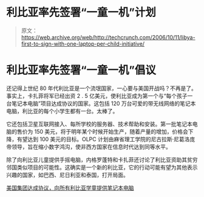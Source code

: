 # 利比亚率先签署“一童一机”计划

> 原文：<https://web.archive.org/web/http://techcrunch.com/2006/10/11/libya-first-to-sign-with-one-laptop-per-child-initiative/>

# 利比亚率先签署“一童一机”倡议

还记得上世纪 80 年代利比亚是一个流氓国家，一心要与美国开战吗？不再是了。事实上，卡扎菲将军已经出资 2 . 5 亿美元，使利比亚成为第一个与“每个孩子一台笔记本电脑”项目达成协议的国家。这包括 120 万台可爱的带无线网络的笔记本电脑，利比亚的每个小学生都有一台。太棒了。

它还包括卫星互联网接入、每所学校的服务器、技术帮助和安装。第一批笔记本电脑的售价为 150 美元，将于明年某个时候开始生产，随着产量的增加，价格会下降，有望达到 100 美元的目标。OLPC 计划由麻省理工学院的尼古拉斯·尼葛洛庞帝领导，旨在缩小数字鸿沟，使非西方国家在信息时代达到同等水平。

除了向利比亚儿童提供手摇电脑，内格罗蓬特和卡扎菲还讨论了利比亚资助其贫穷邻国类似项目的可能性。这确实是一个新的利比亚，它的行动可能有望为其他表示兴趣的国家，如巴西、尼日利亚和泰国，打开局面。

[美国集团达成协议，向所有利比亚学童提供笔记本电脑](https://web.archive.org/web/20210622204015/http://www.nytimes.com/2006/10/11/world/africa/11laptop.html?hp&ex=1160625600&en=bc6ae2d6dab0ee0c&ei=5094&partner=homepage)
